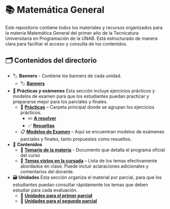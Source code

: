 # 📚 Matemática General
Este repositorio contiene todos los materiales y recursos organizados para la materia Matemática General del primer año de la Tecnicatura Universitaria en Programación de la UNAB. Está estructurado de manera clara para facilitar el acceso y consulta de los contenidos.
## **🗂 Contenidos del directorio**
- 🏷️ **Banners** - Contiene los banners de cada unidad.
  - 🏷️ **[Banners](./Banners)**
- 📝 **Prácticas y exámenes**
Esta sección incluye ejercicios prácticos y modelos de examen para que los estudiantes puedan practicar y prepararse mejor para los parciales y finales.
  - 📝 **[Prácticas](./practicas)** – Carpeta principal donde se agrupan los ejercicios prácticos.
    - ✏️ **[A resolver](./Practicas/A_resolver)** 
    - ✅ **[Resueltas](./Practicas/Resueltas)**
  - 📋 **[Modelos de Examen](./Modelos_de_examen)** – Aquí se encuentran modelos de exámenes parciales y finales, tanto propuestos como resueltos.
- 📄 **Contenidos**
  - 📅 **[Temario de la materia](./Programa)** - Documento que detalla el programa oficial del curso
  - 🧾 **[Temas vistos en la cursada](./lista_de_contenidos.md)** – Lista de los temas efectivamente abordados en clase. Puede incluir aclaraciones adicionales y comentarios del docente.
- 🗃 **Unidades**
Esta sección organiza el material por parcial, para que los estudiantes puedan consultar rápidamente los temas que deben estudiar para cada evaluación.
  - 📌 **[Unidades para el primer parcial](./Unidades/Primer_parcial)**
  - 📌 **[Unidades para el segundo parcial](./Unidades/Primer_parcial)**
